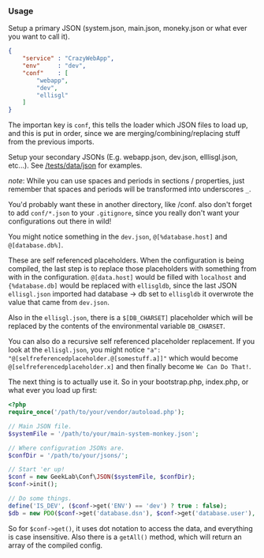 ### Usage
Setup a primary JSON (system.json, main.json, moneky.json or what ever you want to call it).

```json
{
    "service" : "CrazyWebApp",
    "env"     : "dev",
    "conf"    : [
        "webapp",
        "dev",
        "ellisgl"
    ]
}
```

The importan key is `conf`, this tells the loader which JSON files to load up, and this is put in order, since we are merging/combining/replacing stuff from the previous imports.

Setup your secondary JSONs (E.g. webapp.json, dev.json, elllisgl.json, etc...). See [/tests/data/json](/tests/data/json) for examples.

_note_: While you can use spaces and periods in sections / properties, just remember that spaces and periods will be transformed into underscores `_`.

You'd probably want these in another directory, like /conf. also don't forget to add `conf/*.json` to your `.gitignore`, since you really don't want your configurations out there in wild! 

You might notice something in the `dev.json`, `@[%database.host]` and `@[database.db%]`.

These are self referenced placeholders. When the configuration is being compiled, the last step is to replace those placeholders with something from with in the configuration. `@[data.host]` would be filled with `localhost` and  `{%database.db]` would be replaced with `ellisgldb`, since the last JSON `ellisgl.json` imported had database -> db set to `ellisgldb` it overwrote the value that came from `dev.json`.

Also in the `ellisgl.json`, there is a `$[DB_CHARSET]` placeholder which will be replaced by the contents of the environmental variable `DB_CHARSET`.

You can also do a recursive self referenced placeholder replacement. If you look at the `ellisgl.json`, you might notice `"a":  "@[selfreferencedplaceholder.@[somestuff.a]]"` which would become `@[selfreferencedplaceholder.x]` and then finally become `We Can Do That!`. 

The next thing is to actually use it. So in your bootstrap.php, index.php, or what ever you load up first:

```PHP
<?php
require_once('/path/to/your/vendor/autoload.php');

// Main JSON file.
$systemFile = '/path/to/your/main-system-monkey.json';

// Where configuration JSONs are.
$confDir = '/path/to/your/jsons/';

// Start 'er up!
$conf = new GeekLab\Conf\JSON($systemFile, $confDir);
$conf->init();

// Do some things.
define('IS_DEV', ($conf->get('ENV') == 'dev') ? true : false);
$db = new PDO($conf->get('database.dsn'), $conf->get('database.user'), $conf->get('database.pass'));
```

So for `$conf->get()`, it uses dot notation to access the data, and everything is case insensitive. Also there is a `getAll()` method, which will return an array of the compiled config.
